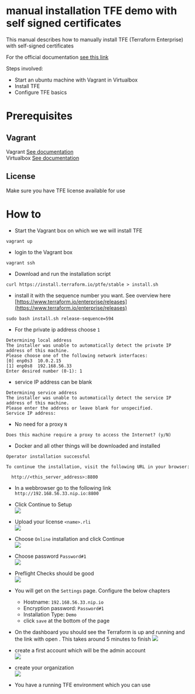 # manual installation TFE demo with self signed certificates

This manual describes how to manually install TFE (Terraform Enterprise) with self-signed certificates

For the official documentation [see this link](https://www.terraform.io/enterprise/install/interactive/installer)

Steps involved:
- Start an ubuntu machine with Vagrant in Virtualbox
- Install TFE
- Configure TFE basics

# Prerequisites

## Vagrant
Vagrant [See documentation](https://www.vagrantup.com/docs/installation)  
Virtualbox [See documentation](https://www.virtualbox.org/wiki/Downloads)

## License
Make sure you have TFE license available for use

# How to

- Start the Vagrant box on which we we will install TFE
```
vagrant up
```
- login to the Vagrant box
```
vagrant ssh
```
- Download and run the installation script
```
curl https://install.terraform.io/ptfe/stable > install.sh
```
- install it with the sequence number you want. See overview here [https://www.terraform.io/enterprise/releases](https://www.terraform.io/enterprise/releases)
```
sudo bash install.sh release-sequence=594
```
- For the private ip address choose ```1```
```
Determining local address
The installer was unable to automatically detect the private IP address of this machine.
Please choose one of the following network interfaces:
[0] enp0s3	10.0.2.15
[1] enp0s8	192.168.56.33
Enter desired number (0-1): 1
```
- service IP address can be blank
```
Determining service address
The installer was unable to automatically detect the service IP address of this machine.
Please enter the address or leave blank for unspecified.
Service IP address: 
```
- No need for a proxy ```N```
```
Does this machine require a proxy to access the Internet? (y/N)
```
- Docker and all other things will be downloaded and installed
```
Operator installation successful

To continue the installation, visit the following URL in your browser:

  http://<this_server_address>:8800
```
- In a webbrowser go to the following link ```http://192.168.56.33.nip.io:8800```
- Click Continue to Setup  
![](media/2022-01-19-14-04-25.png)    


- Upload your license ```<name>.rli```  
![](media/2022-01-19-15-06-00.png)    
- Choose ```Online``` installation and click Continue  
![](media/2022-01-19-15-06-30.png)    
- Choose password ```Password#1```  
![](media/2022-01-19-15-07-35.png)    
- Preflight Checks should be good  
![](media/2022-01-19-15-08-35.png)    
- You will get on the ```Settings``` page. Configure the below chapters   
    - Hostname: ```192.168.56.33.nip.io```  
    - Encryption password: ```Password#1```  
    - Installation Type: ```Demo```
    - click ```save``` at the bottom of the page 
- On the dashboard you should see the Terraform is up and running and the link with open . This takes around 5 minutes to finish
![](media/2022-01-19-15-17-42.png)    
- create a first account which will be the admin account  
![](media/2022-01-19-15-20-23.png)    
- create your organization  
![](media/2022-01-19-15-20-58.png)    
- You have a running TFE environment which you can use 